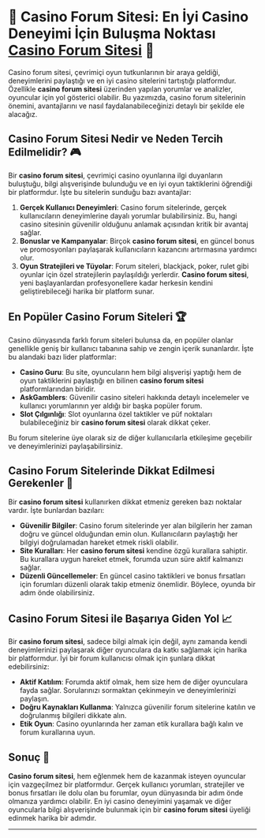 # 🎰 Casino Forum Sitesi: En İyi Casino Deneyimi İçin Buluşma Noktası [Casino Forum Sitesi](https://casinotr.link/gWCRZ4) 🎲

Casino forum sitesi, çevrimiçi oyun tutkunlarının bir araya geldiği, deneyimlerini paylaştığı ve en iyi casino sitelerini tartıştığı platformdur. Özellikle **casino forum sitesi** üzerinden yapılan yorumlar ve analizler, oyuncular için yol gösterici olabilir. Bu yazımızda, casino forum sitelerinin önemini, avantajlarını ve nasıl faydalanabileceğinizi detaylı bir şekilde ele alacağız. 

## Casino Forum Sitesi Nedir ve Neden Tercih Edilmelidir? 🎮

Bir **casino forum sitesi**, çevrimiçi casino oyunlarına ilgi duyanların buluştuğu, bilgi alışverişinde bulunduğu ve en iyi oyun taktiklerini öğrendiği bir platformdur. İşte bu sitelerin sunduğu bazı avantajlar:

1. **Gerçek Kullanıcı Deneyimleri**: Casino forum sitelerinde, gerçek kullanıcıların deneyimlerine dayalı yorumlar bulabilirsiniz. Bu, hangi casino sitesinin güvenilir olduğunu anlamak açısından kritik bir avantaj sağlar.
2. **Bonuslar ve Kampanyalar**: Birçok **casino forum sitesi**, en güncel bonus ve promosyonları paylaşarak kullanıcıların kazancını artırmasına yardımcı olur.
3. **Oyun Stratejileri ve Tüyolar**: Forum siteleri, blackjack, poker, rulet gibi oyunlar için özel stratejilerin paylaşıldığı yerlerdir. **Casino forum sitesi**, yeni başlayanlardan profesyonellere kadar herkesin kendini geliştirebileceği harika bir platform sunar.

## En Popüler Casino Forum Siteleri 🏆

Casino dünyasında farklı forum siteleri bulunsa da, en popüler olanlar genellikle geniş bir kullanıcı tabanına sahip ve zengin içerik sunanlardır. İşte bu alandaki bazı lider platformlar:

- **Casino Guru**: Bu site, oyuncuların hem bilgi alışverişi yaptığı hem de oyun taktiklerini paylaştığı en bilinen **casino forum sitesi** platformlarından biridir.
- **AskGamblers**: Güvenilir casino siteleri hakkında detaylı incelemeler ve kullanıcı yorumlarının yer aldığı bir başka popüler forum.
- **Slot Çılgınlığı**: Slot oyunlarına özel taktikler ve püf noktaları bulabileceğiniz bir **casino forum sitesi** olarak dikkat çeker.

Bu forum sitelerine üye olarak siz de diğer kullanıcılarla etkileşime geçebilir ve deneyimlerinizi paylaşabilirsiniz.

## Casino Forum Sitelerinde Dikkat Edilmesi Gerekenler 📌

Bir **casino forum sitesi** kullanırken dikkat etmeniz gereken bazı noktalar vardır. İşte bunlardan bazıları:

- **Güvenilir Bilgiler**: Casino forum sitelerinde yer alan bilgilerin her zaman doğru ve güncel olduğundan emin olun. Kullanıcıların paylaştığı her bilgiyi doğrulamadan hareket etmek riskli olabilir.
- **Site Kuralları**: Her **casino forum sitesi** kendine özgü kurallara sahiptir. Bu kurallara uygun hareket etmek, forumda uzun süre aktif kalmanızı sağlar.
- **Düzenli Güncellemeler**: En güncel casino taktikleri ve bonus fırsatları için forumları düzenli olarak takip etmeniz önemlidir. Böylece, oyunda bir adım önde olabilirsiniz.

## Casino Forum Sitesi ile Başarıya Giden Yol 📈

Bir **casino forum sitesi**, sadece bilgi almak için değil, aynı zamanda kendi deneyimlerinizi paylaşarak diğer oyunculara da katkı sağlamak için harika bir platformdur. İyi bir forum kullanıcısı olmak için şunlara dikkat edebilirsiniz:

- **Aktif Katılım**: Forumda aktif olmak, hem size hem de diğer oyunculara fayda sağlar. Sorularınızı sormaktan çekinmeyin ve deneyimlerinizi paylaşın.
- **Doğru Kaynakları Kullanma**: Yalnızca güvenilir forum sitelerine katılın ve doğrulanmış bilgileri dikkate alın.
- **Etik Oyun**: Casino oyunlarında her zaman etik kurallara bağlı kalın ve forum kurallarına uyun.

## Sonuç 🎯

**Casino forum sitesi**, hem eğlenmek hem de kazanmak isteyen oyuncular için vazgeçilmez bir platformdur. Gerçek kullanıcı yorumları, stratejiler ve bonus fırsatları ile dolu olan bu forumlar, oyun dünyasında bir adım önde olmanıza yardımcı olabilir. En iyi casino deneyimini yaşamak ve diğer oyuncularla bilgi alışverişinde bulunmak için bir **casino forum sitesi** üyeliği edinmek harika bir adımdır.

---

